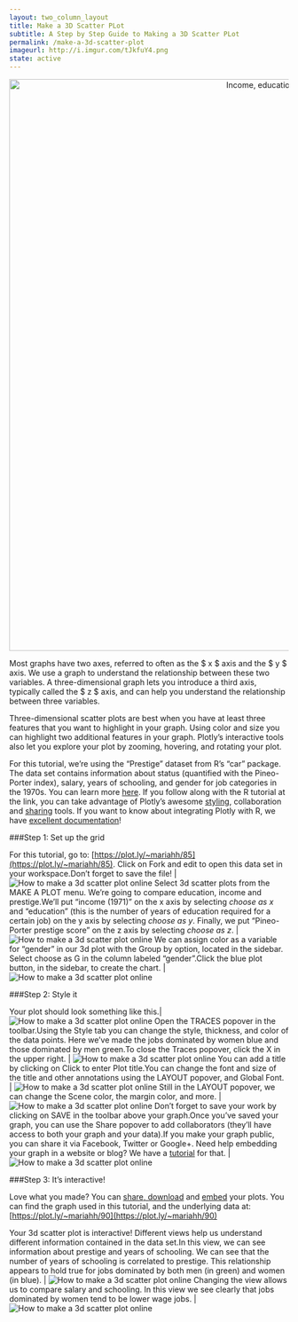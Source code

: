 ```yaml
---
layout: two_column_layout
title: Make a 3D Scatter PLot
subtitle: A Step by Step Guide to Making a 3D Scatter PLot
permalink: /make-a-3d-scatter-plot
imageurl: http://i.imgur.com/tJkfuY4.png
state: active
---
```


<div>
    <a href="https://plot.ly/~mariahh/90/" target="_blank" title="Income, education, gender and prestige" style="display: block; text-align: center;"><img src="https://plot.ly/~mariahh/90.png" alt="Income, education, gender and prestige" style="max-width: 100%;width: 1031px;"  width="1031" onerror="this.onerror=null;this.src='https://plot.ly/404.png';" /></a>
    <script data-plotly="mariahh:90" src="https://plot.ly/embed.js" async></script>
</div>

Most graphs have two axes, referred to often as the $ x $ axis and the $ y $ axis. We use a graph to understand the relationship between these two variables. A three-dimensional graph lets you introduce a third axis, typically called the $ z $ axis, and can help you understand the relationship between three variables.

Three-dimensional scatter plots are best when you have at least three features that you want to highlight in your graph. Using color and size you can highlight two additional features in your graph. Plotly’s interactive tools also let you explore your plot by zooming, hovering, and rotating your plot.

For this tutorial, we’re using the “Prestige” dataset from R’s “car” package. The data set contains information about status (quantified with the Pineo-Porter index), salary, years of schooling, and gender for job categories in the 1970s. You can learn more [here](http://www.princeton.edu/~otorres/Regression101R.pdf). If you follow along with the R tutorial at the link, you can take advantage of Plotly’s awesome [styling](http://vimeo.com/94000688), collaboration and [sharing](https://plot.ly/how-to-share-and-print-plotly-graphs/) tools. If you want to know about integrating Plotly with R, we have [excellent documentation](http://plot.ly/R)!

###Step 1: Set up the grid

For this tutorial, go to: [https://plot.ly/~mariahh/85](https://plot.ly/~mariahh/85). Click on Fork and edit to open this data set in your workspace.Don’t forget to save the file! | ![How to make a 3d scatter plot online](https://plot.ly/static/learn/images/web_app_tutorials/how-to-make-a-3d-scatter-plot-online/image01.png)
Select 3d scatter plots from the MAKE A PLOT menu. We’re going to compare education, income and prestige.We’ll put “income (1971)” on the x axis by selecting *choose as x* and “education” (this is the number of years of education required for a certain job) on the y axis by selecting *choose as y*. Finally, we put “Pineo-Porter prestige score” on the z axis by selecting *choose as z*. | ![How to make a 3d scatter plot online](https://plot.ly/static/learn/images/web_app_tutorials/how-to-make-a-3d-scatter-plot-online/image05.png)
We can assign color as a variable for “gender” in our 3d plot with the Group by option, located in the sidebar. Select choose as G in the column labeled “gender”.Click the blue plot button, in the sidebar, to create the chart. | ![How to make a 3d scatter plot online](https://plot.ly/static/learn/images/web_app_tutorials/how-to-make-a-3d-scatter-plot-online/image08.png)

###Step 2: Style it

Your plot should look something like this.| ![How to make a 3d scatter plot online](https://plot.ly/static/learn/images/web_app_tutorials/how-to-make-a-3d-scatter-plot-online/image06.png)
Open the TRACES popover in the toolbar.Using the Style tab you can change the style, thickness, and color of the data points. Here we’ve made the jobs dominated by women blue and those dominated by men green.To close the Traces popover, click the X in the upper right. | ![How to make a 3d scatter plot online](https://plot.ly/static/learn/images/web_app_tutorials/how-to-make-a-3d-scatter-plot-online/image03.png)
You can add a title by clicking on Click to enter Plot title.You can change the font and size of the title and other annotations using the LAYOUT popover, and Global Font. | ![How to make a 3d scatter plot online](https://plot.ly/static/learn/images/web_app_tutorials/how-to-make-a-3d-scatter-plot-online/image07.png)
Still in the LAYOUT popover, we can change the Scene color, the margin color, and more. | ![How to make a 3d scatter plot online](https://plot.ly/static/learn/images/web_app_tutorials/how-to-make-a-3d-scatter-plot-online/image02.png)
Don’t forget to save your work by clicking on SAVE in the toolbar above your graph.Once you’ve saved your graph, you can use the Share popover to add collaborators (they’ll have access to both your graph and your data).If you make your graph public, you can share it via Facebook, Twitter or Google+. Need help embedding your graph in a website or blog? We have a [tutorial](https://plot.ly/how-to-embed-plotly-graphs-in-websites/) for that. | ![How to make a 3d scatter plot online](https://plot.ly/static/learn/images/web_app_tutorials/how-to-make-a-3d-scatter-plot-online/image00.png)

###Step 3: It’s interactive!

Love what you made? You can [share, download](https://plot.ly/how-to-share-and-print-plotly-graphs/) and [embed](https://plot.ly/how-to-embed-plotly-graphs-in-websites/) your plots. You can find the graph used in this tutorial, and the underlying data at: [https://plot.ly/~mariahh/90](https://plot.ly/~mariahh/90)

Your 3d scatter plot is interactive! Different views help us understand different information contained in the data set.In this view, we can see information about prestige and years of schooling. We can see that the number of years of schooling is correlated to prestige. This relationship appears to hold true for jobs dominated by both men (in green) and women (in blue). | ![How to make a 3d scatter plot online](https://plot.ly/static/learn/images/web_app_tutorials/how-to-make-a-3d-scatter-plot-online/image04.png)
Changing the view allows us to compare salary and schooling. In this view we see clearly that jobs dominated by women tend to be lower wage jobs. | ![How to make a 3d scatter plot online](https://plot.ly/static/learn/images/web_app_tutorials/how-to-make-a-3d-scatter-plot-online/image09.png)
